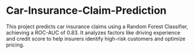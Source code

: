 # Car-Insurance-Claim-Prediction
This project predicts car insurance claims using a Random Forest Classifier, achieving a ROC-AUC of 0.83. It analyzes factors like driving experience and credit score to help insurers identify high-risk customers and optimize pricing.
